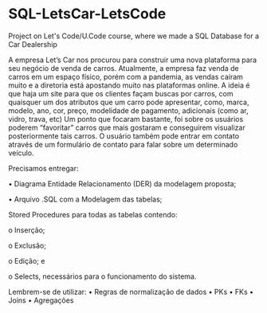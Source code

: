 # SQL-LetsCar-LetsCode
Project on Let's Code/U.Code course, where we made a SQL Database for a Car Dealership

A empresa Let’s Car nos procurou para construir uma nova plataforma para seu negócio de venda de carros.
Atualmente, a empresa faz venda de carros em um espaço físico, porém com a pandemia, as vendas caíram muito e a diretoria está apostando muito nas plataformas online.
A ideia é que haja um site para que os clientes façam buscas por carros, com quaisquer um dos atributos que um carro pode apresentar, como, marca, modelo, ano, cor, preço, modelidade de pagamento, adicionais (como ar, vidro, trava, etc)
Um ponto que focaram bastante, foi sobre os usuários poderem “favoritar” carros que mais gostaram e conseguirem visualizar posteriormente tais carros.
O usuário também pode entrar em contato através de um formulário de contato para falar sobre um determinado veículo.

Precisamos entregar:

• Diagrama Entidade Relacionamento (DER) da modelagem proposta;

• Arquivo .SQL com a Modelagem das tabelas;

Stored Procedures para todas as tabelas contendo:

o Inserção;

o Exclusão;

o Edição; e

o Selects, necessários para o funcionamento do sistema.

Lembrem-se de utilizar:
• Regras de normalização de dados
• PKs
• FKs
• Joins
• Agregações
